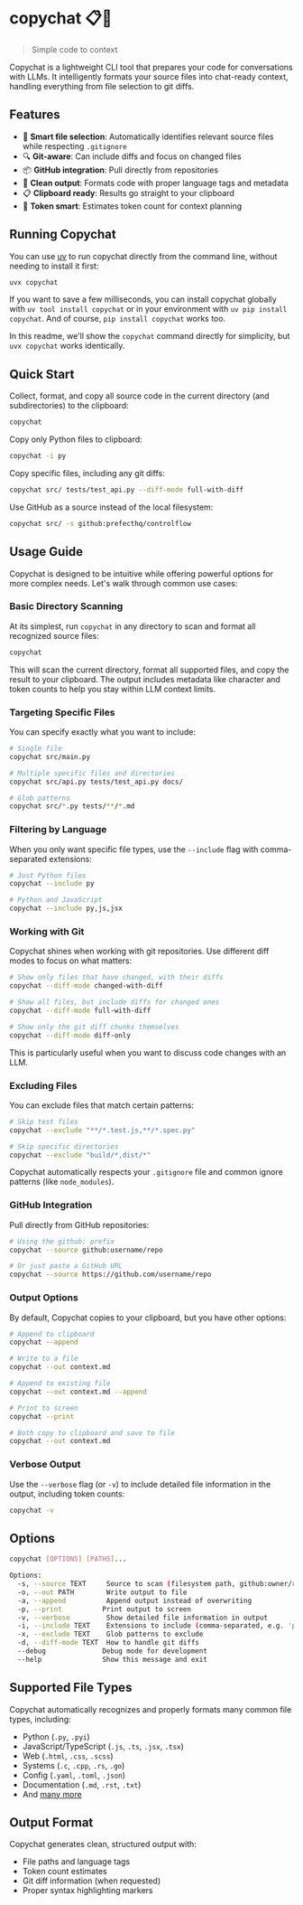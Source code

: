 # copychat 📋💬

> Simple code to context

Copychat is a lightweight CLI tool that prepares your code for conversations with LLMs. It intelligently formats your source files into chat-ready context, handling everything from file selection to git diffs.

## Features

- 🎯 **Smart file selection**: Automatically identifies relevant source files while respecting `.gitignore`
- 🔍 **Git-aware**: Can include diffs and focus on changed files
- 📦 **GitHub integration**: Pull directly from repositories
- 🎨 **Clean output**: Formats code with proper language tags and metadata
- 📋 **Clipboard ready**: Results go straight to your clipboard
- 🔢 **Token smart**: Estimates token count for context planning

## Running Copychat

You can use [uv](https://docs.astral.sh/uv/) to run copychat directly from the command line, without needing to install it first:
```bash
uvx copychat
```

If you want to save a few milliseconds, you can install copychat globally with `uv tool install copychat` or in your environment with `uv pip install copychat`. And of course, `pip install copychat` works too.

In this readme, we'll show the `copychat` command directly for simplicity, but `uvx copychat` works identically.


## Quick Start
Collect, format, and copy all source code in the current directory (and subdirectories) to the clipboard:
```bash
copychat
```

Copy only Python files to clipboard:
```bash
copychat -i py
```

Copy specific files, including any git diffs:
```bash
copychat src/ tests/test_api.py --diff-mode full-with-diff
```

Use GitHub as a source instead of the local filesystem:
```bash
copychat src/ -s github:prefecthq/controlflow
```

## Usage Guide

Copychat is designed to be intuitive while offering powerful options for more complex needs. Let's walk through common use cases:

### Basic Directory Scanning

At its simplest, run `copychat` in any directory to scan and format all recognized source files:

```bash
copychat
```

This will scan the current directory, format all supported files, and copy the result to your clipboard. The output includes metadata like character and token counts to help you stay within LLM context limits.

### Targeting Specific Files

You can specify exactly what you want to include:

```bash
# Single file
copychat src/main.py

# Multiple specific files and directories
copychat src/api.py tests/test_api.py docs/

# Glob patterns
copychat src/*.py tests/**/*.md
```

### Filtering by Language

When you only want specific file types, use the `--include` flag with comma-separated extensions:

```bash
# Just Python files
copychat --include py

# Python and JavaScript
copychat --include py,js,jsx
```

### Working with Git

Copychat shines when working with git repositories. Use different diff modes to focus on what matters:

```bash
# Show only files that have changed, with their diffs
copychat --diff-mode changed-with-diff

# Show all files, but include diffs for changed ones
copychat --diff-mode full-with-diff

# Show only the git diff chunks themselves
copychat --diff-mode diff-only
```

This is particularly useful when you want to discuss code changes with an LLM.

### Excluding Files

You can exclude files that match certain patterns:

```bash
# Skip test files
copychat --exclude "**/*.test.js,**/*.spec.py"

# Skip specific directories
copychat --exclude "build/*,dist/*"
```

Copychat automatically respects your `.gitignore` file and common ignore patterns (like `node_modules`).

### GitHub Integration

Pull directly from GitHub repositories:

```bash
# Using the github: prefix
copychat --source github:username/repo

# Or just paste a GitHub URL
copychat --source https://github.com/username/repo
```

### Output Options

By default, Copychat copies to your clipboard, but you have other options:

```bash
# Append to clipboard
copychat --append

# Write to a file
copychat --out context.md

# Append to existing file
copychat --out context.md --append

# Print to screen
copychat --print

# Both copy to clipboard and save to file
copychat --out context.md
```

### Verbose Output

Use the `--verbose` flag (or `-v`) to include detailed file information in the output, including token counts:

```bash
copychat -v
```

## Options

```bash
copychat [OPTIONS] [PATHS]...

Options:
  -s, --source TEXT     Source to scan (filesystem path, github:owner/repo, or URL)
  -o, --out PATH        Write output to file
  -a, --append          Append output instead of overwriting
  -p, --print          Print output to screen
  -v, --verbose         Show detailed file information in output
  -i, --include TEXT    Extensions to include (comma-separated, e.g. 'py,js,ts')
  -x, --exclude TEXT    Glob patterns to exclude
  -d, --diff-mode TEXT  How to handle git diffs
  --debug              Debug mode for development
  --help               Show this message and exit
```

## Supported File Types

Copychat automatically recognizes and properly formats many common file types, including:

- Python (`.py`, `.pyi`)
- JavaScript/TypeScript (`.js`, `.ts`, `.jsx`, `.tsx`)
- Web (`.html`, `.css`, `.scss`)
- Systems (`.c`, `.cpp`, `.rs`, `.go`)
- Config (`.yaml`, `.toml`, `.json`)
- Documentation (`.md`, `.rst`, `.txt`)
- And [many more](https://github.com/username/copychat/blob/main/copychat/patterns.py)

## Output Format

Copychat generates clean, structured output with:
- File paths and language tags
- Token count estimates
- Git diff information (when requested)
- Proper syntax highlighting markers
